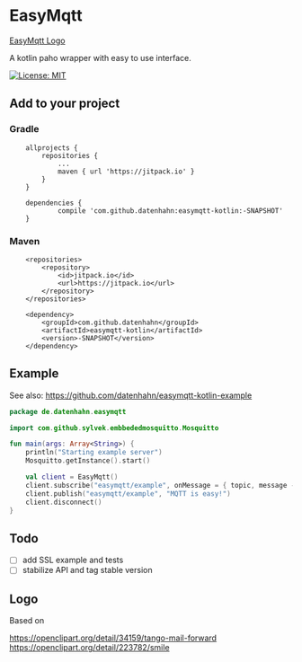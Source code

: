 # EasyMqtt

[EasyMqtt Logo](./doc/easy-mqtt-logo.png)

A kotlin paho wrapper with easy to use interface.

[![License: MIT](https://img.shields.io/badge/License-MIT-yellow.svg)](https://opensource.org/licenses/MIT)


## Add to your project

### Gradle

```
	allprojects {
		repositories {
			...
			maven { url 'https://jitpack.io' }
		}
	}
```

```
	dependencies {
   	        compile 'com.github.datenhahn:easymqtt-kotlin:-SNAPSHOT'
   	}

```

### Maven

```
	<repositories>
		<repository>
		    <id>jitpack.io</id>
		    <url>https://jitpack.io</url>
		</repository>
	</repositories>
```

```
	<dependency>
	    <groupId>com.github.datenhahn</groupId>
	    <artifactId>easymqtt-kotlin</artifactId>
	    <version>-SNAPSHOT</version>
	</dependency>
```

## Example

See also: https://github.com/datenhahn/easymqtt-kotlin-example

```kotlin
package de.datenhahn.easymqtt

import com.github.sylvek.embbededmosquitto.Mosquitto

fun main(args: Array<String>) {
    println("Starting example server")
    Mosquitto.getInstance().start()

    val client = EasyMqtt()
    client.subscribe("easymqtt/example", onMessage = { topic, message -> println(topic + " | " + message) })
    client.publish("easymqtt/example", "MQTT is easy!")
    client.disconnect()
}
```

## Todo

- [ ] add SSL example and tests 
- [ ] stabilize API and tag stable version

## Logo

Based on

https://openclipart.org/detail/34159/tango-mail-forward
https://openclipart.org/detail/223782/smile